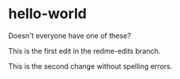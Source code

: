 # hello-world
Doesn't everyone have one of these?

This is the first edit in the redme-edits branch.

This is the second change without spelling errors.
